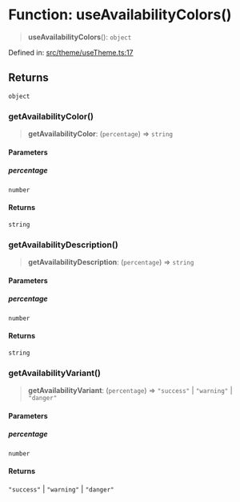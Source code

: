 # Function: useAvailabilityColors()

> **useAvailabilityColors**(): `object`

Defined in: [src/theme/useTheme.ts:17](https://github.com/Nick2bad4u/Uptime-Watcher/blob/dca5483e793478722cd3e6e125cafcec5fc771f0/src/theme/useTheme.ts#L17)

## Returns

`object`

### getAvailabilityColor()

> **getAvailabilityColor**: (`percentage`) => `string`

#### Parameters

##### percentage

`number`

#### Returns

`string`

### getAvailabilityDescription()

> **getAvailabilityDescription**: (`percentage`) => `string`

#### Parameters

##### percentage

`number`

#### Returns

`string`

### getAvailabilityVariant()

> **getAvailabilityVariant**: (`percentage`) => `"success"` \| `"warning"` \| `"danger"`

#### Parameters

##### percentage

`number`

#### Returns

`"success"` \| `"warning"` \| `"danger"`
